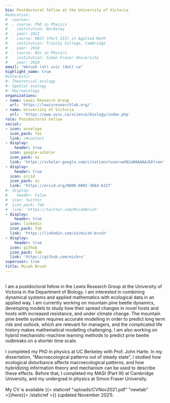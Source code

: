```yaml
---
bio: Postdoctoral fellow at the University of Victoria
#education:
#  courses:
#  - course: PhD in Physics
#    institution: Berkeley
#    year: 2021
#  - course: MASt (Part III) in Applied Math
#    institution: Trinity College, Cambridge
#    year: 2016
#  - course: BSc in Physics
#    institution: Simon Fraser University
#    year: 2010
email: "mbrush (at) uvic (dot) ca"
highlight_name: true
#interests:
#- Theoretical ecology
#- Spatial ecology
#- Macroecology
organizations:
- name: Lewis Research Group
  url: 'https://lewisresearchlab.org/'
- name: University of Victoria
  url:  'https://www.uvic.ca/science/biology/index.php'
role: Postdoctoral Fellow
social:
- icon: envelope
  icon_pack: fas
  link: /#contact
- display:
    header: true
  icon: google-scholar
  icon_pack: ai
  link: 'https://scholar.google.com/citations?user=wX82aN8AAAAJ&hl=en'
- display:
    header: true
  icon: orcid
  icon_pack: ai
  link: 'https://orcid.org/0000-0002-3664-6327'
#- display:
#    header: False
#  icon: twitter
#  icon_pack: fab
#  link: 'https://twitter.com/MicahBrush'
- display:
    header: true
  icon: linkedin
  icon_pack: fab
  link: 'https://linkedin.com/in/micah-brush'
- display:
    header: true
  icon: github
  icon_pack: fab
  link: 'https://github.com/micbru'
superuser: true
title: Micah Brush
---
```

<br>
I am a postdoctoral fellow in the Lewis Research Group at the University of Victoria in the Department of Biology. I am interested in combining dynamical systems and applied mathematics with ecological data in an applied way. I am currently working on mountain pine beetle dynamics, developing models to study how their spread changes in novel hosts and hosts with increased resistance, and under climate change. The mountain pine beetle system requires accurate modelling in order to predict long term risk and outlook, which are relevant for managers, and the complicated life history makes mathematical modelling challenging. I am also working on hybrid mechanistic-machine learning methods to predict pine beetle outbreaks on a shorter time scale.
<br>
<br>
I completed my PhD in physics at UC Berkeley with Prof. John Harte. In my dissertation, “Macroecological patterns out of steady state”, I studied how ecological disturbance affects macroecological patterns, and how hybridizing information theory and mechanism can be used to describe these effects. Before that, I completed my MASt (Part III) at Cambridge University, and my undergrad in physics at Simon Fraser University.
<br>
<br>
My CV is available {{< staticref "uploads/CVNov2021.pdf" "newtab" >}}here{{< /staticref >}} (updated November 2021).
